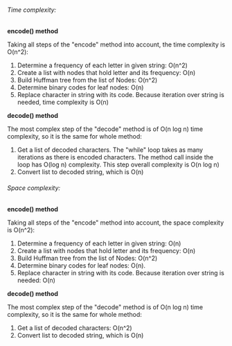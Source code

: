 ###### Time complexity:

**encode() method**

Taking all steps of the "encode" method into account, the time complexity is O(n^2):

   1. Determine a frequency of each letter in given string: O(n^2)
   2. Create a list with nodes that hold letter and its frequency: O(n)
   3. Build Huffman tree from the list of Nodes: O(n^2)
   4. Determine binary codes for leaf nodes: O(n)
   5. Replace character in string with its code. Because iteration over string is needed, time complexity is O(n)
   
**decode() method**

The most complex step of the "decode" method is of O(n log n) time complexity, so it is the same for whole method:
    
   1. Get a list of decoded characters. The "while" loop takes as many iterations as there is encoded characters. The method call inside the loop has O(log n) complexity. This step overall complexity is O(n log n)
   2. Convert list to decoded string, which is O(n)
   
   
###### Space complexity:

**encode() method**

Taking all steps of the "encode" method into account, the space complexity is O(n^2):

   1. Determine a frequency of each letter in given string: O(n)
   2. Create a list with nodes that hold letter and its frequency: O(n)
   3. Build Huffman tree from the list of Nodes: O(n^2)
   4. Determine binary codes for leaf nodes: O(n).
   5. Replace character in string with its code. Because iteration over string is needed: O(n)

**decode() method**

The most complex step of the "decode" method is of O(n log n) time complexity, so it is the same for whole method:
    
   1. Get a list of decoded characters: O(n^2)
   2. Convert list to decoded string, which is O(n)